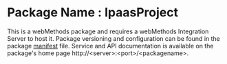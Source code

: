 # Package Name : IpaasProject
This is a webMethods package and requires a webMethods Integration Server to host it. Package versioning and configuration can be found in the package [manifest](./IpaasProject/manifest.v3) file. Service and API documentation is available on the package's home page http://&lt;server&gt;:&lt;port&gt;/&lt;packagename>.